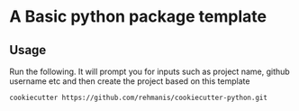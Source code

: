 # A Basic python package template

## Usage

Run the following. It will prompt you for inputs such as project name, github username etc
and then create the project based on this template
```bash
cookiecutter https://github.com/rehmanis/cookiecutter-python.git
```
